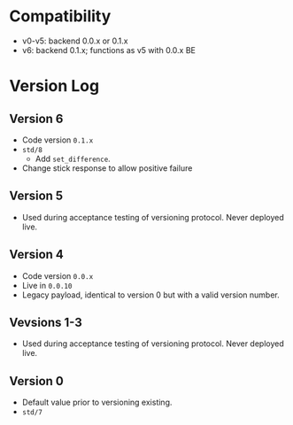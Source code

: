 # Compatibility

* v0-v5: backend 0.0.x or 0.1.x
* v6: backend 0.1.x; functions as v5 with 0.0.x BE


# Version Log

## Version 6

* Code version `0.1.x`
* `std/8`
  * Add `set_difference`.
* Change stick response to allow positive failure

## Version 5

* Used during acceptance testing of versioning protocol. Never deployed live.

## Version 4

* Code version `0.0.x`
* Live in `0.0.10`
* Legacy payload, identical to version 0 but with a valid version number.

## Vevsions 1-3

* Used during acceptance testing of versioning protocol. Never deployed live.

## Version 0

* Default value prior to versioning existing.
* `std/7`
